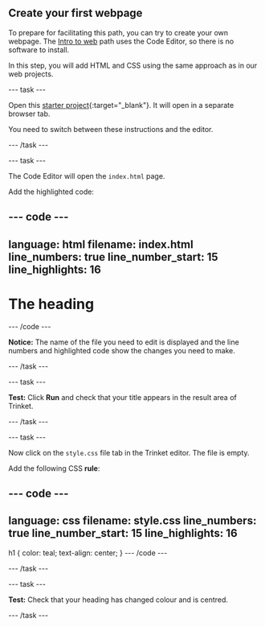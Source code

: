 ## Create your first webpage

To prepare for facilitating this path, you can try to create your own webpage. The [Intro to web](https://projects.raspberrypi.org/en/pathways/web-intro) path uses the Code Editor, so there is no software to install.

In this step, you will add HTML and CSS using the same approach as in our web projects.

\--- task ---

Open this [starter project](https://editor.raspberrypi.org/en/projects/gswd-starter){:target="_blank"}. It will open in a separate browser tab.

You need to switch between these instructions and the editor.

\--- /task ---

\--- task ---

The Code Editor will open the `index.html` page.

Add the highlighted code:

## --- code ---

language: html
filename: index.html
line_numbers: true
line_number_start: 15
line_highlights: 16
--------------------------------------------------------

<body>
    <h1>The heading</h1>
</body>

\--- /code ---

**Notice:** The name of the file you need to edit is displayed and the line numbers and highlighted code show the changes you need to make.

\--- /task ---

\--- task ---

**Test:** Click **Run** and check that your title appears in the result area of Trinket.

\--- /task ---

\--- task ---

Now click on the `style.css` file tab in the Trinket editor. The file is empty.

Add the following CSS **rule**:

## --- code ---

language: css
filename: style.css
line_numbers: true
line_number_start: 15
line_highlights: 16
--------------------------------------------------------

h1 {
color: teal;
text-align: center;
}
\--- /code ---

\--- /task ---

\--- task ---

**Test:** Check that your heading has changed colour and is centred.

\--- /task ---

